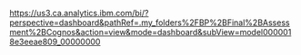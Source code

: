 https://us3.ca.analytics.ibm.com/bi/?perspective=dashboard&pathRef=.my_folders%2FBP%2BFinal%2BAssessment%2BCognos&action=view&mode=dashboard&subView=model0000018e3eeae809_00000000
